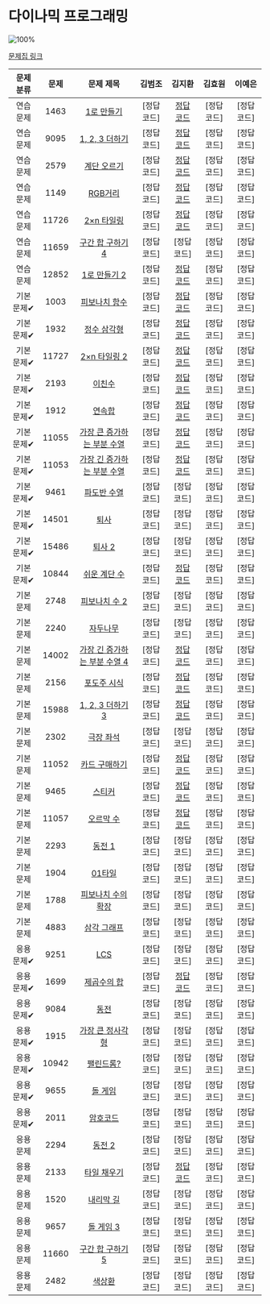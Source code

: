 # 다이나믹 프로그래밍

![100%](https://progress-bar.dev/20/?scale=44&title=progress&width=500&color=babaca&suffix=/44)

[문제집 링크](https://www.acmicpc.net/workbook/view/7319)

| 문제 분류 | 문제 | 문제 제목 | 김범조 | 김지환 | 김효원 | 이예은 |
| :--: | :--: | :--: | :--: | :--: | :--: | :--: |
| 연습 문제 | 1463 | [1로 만들기](https://www.acmicpc.net/problem/1463) | [정답 코드] | [정답 코드](https://github.com/jihwankim128/algorithm/blob/main/code.plus/%EC%95%8C%EA%B3%A0%EB%A6%AC%EC%A6%98%20%EA%B8%B0%EC%B4%88%201%20to%202/%EB%8B%A4%EC%9D%B4%EB%82%98%EB%AF%B9%20%ED%94%84%EB%A1%9C%EA%B7%B8%EB%9E%98%EB%B0%8D1/1463%20(1%EB%A1%9C%20%EB%A7%8C%EB%93%A4%EA%B8%B0).cpp) | [정답 코드] | [정답 코드] |
| 연습 문제 | 9095 | [1, 2, 3 더하기](https://www.acmicpc.net/problem/9095) | [정답 코드] | [정답 코드](https://github.com/jihwankim128/algorithm/blob/main/code.plus/%EC%95%8C%EA%B3%A0%EB%A6%AC%EC%A6%98%20%EA%B8%B0%EC%B4%88%201%20to%202/%EB%8B%A4%EC%9D%B4%EB%82%98%EB%AF%B9%20%ED%94%84%EB%A1%9C%EA%B7%B8%EB%9E%98%EB%B0%8D1/9095%20(1%2C%202%2C%203%20%EB%8D%94%ED%95%98%EA%B8%B0).cpp) | [정답 코드] | [정답 코드] |
| 연습 문제 | 2579 | [계단 오르기](https://www.acmicpc.net/problem/2579) | [정답 코드] | [정답 코드](https://github.com/jihwankim128/algorithm/blob/main/boj/silver/DP/2579%20(%EA%B3%84%EB%8B%A8%20%EC%98%A4%EB%A5%B4%EA%B8%B0).cpp) | [정답 코드] | [정답 코드] |
| 연습 문제 | 1149 | [RGB거리](https://www.acmicpc.net/problem/1149) | [정답 코드] | [정답 코드](https://github.com/jihwankim128/algorithm/blob/main/code.plus/%EC%95%8C%EA%B3%A0%EB%A6%AC%EC%A6%98%20%EA%B8%B0%EC%B4%88%201%20to%202/%EB%8B%A4%EC%9D%B4%EB%82%98%EB%AF%B9%20%ED%94%84%EB%A1%9C%EA%B7%B8%EB%9E%98%EB%B0%8D1%20(%EC%97%B0%EC%8A%B5)/1149%20(RGB%EA%B1%B0%EB%A6%AC).cpp) | [정답 코드] | [정답 코드] |
| 연습 문제 | 11726 | [2×n 타일링](https://www.acmicpc.net/problem/11726) | [정답 코드] | [정답 코드](https://github.com/jihwankim128/algorithm/blob/main/code.plus/%EC%95%8C%EA%B3%A0%EB%A6%AC%EC%A6%98%20%EA%B8%B0%EC%B4%88%201%20to%202/%EB%8B%A4%EC%9D%B4%EB%82%98%EB%AF%B9%20%ED%94%84%EB%A1%9C%EA%B7%B8%EB%9E%98%EB%B0%8D1/11727%20(2xn%20%ED%83%80%EC%9D%BC%EB%A7%81).cpp) | [정답 코드] | [정답 코드] |
| 연습 문제 | 11659 | [구간 합 구하기 4](https://www.acmicpc.net/problem/11659) | [정답 코드] | [정답 코드] | [정답 코드] | [정답 코드] |
| 연습 문제 | 12852 | [1로 만들기 2](https://www.acmicpc.net/problem/12852) | [정답 코드] | [정답 코드](/알고리즘기법/solution/12852-김지환.cpp) | [정답 코드] | [정답 코드] |
| 기본 문제✔ | 1003 | [피보나치 함수](https://www.acmicpc.net/problem/1003) | [정답 코드] | [정답 코드](/알고리즘기법/solution/1003-김지환.cpp) | [정답 코드] | [정답 코드] |
| 기본 문제✔ | 1932 | [정수 삼각형](https://www.acmicpc.net/problem/1932) | [정답 코드] | [정답 코드](https://github.com/jihwankim128/algorithm/blob/main/code.plus/%EC%95%8C%EA%B3%A0%EB%A6%AC%EC%A6%98%20%EA%B8%B0%EC%B4%88%201%20to%202/%EB%8B%A4%EC%9D%B4%EB%82%98%EB%AF%B9%20%ED%94%84%EB%A1%9C%EA%B7%B8%EB%9E%98%EB%B0%8D1%20(%EC%97%B0%EC%8A%B5)/1932%20(%EC%A0%95%EC%88%98%20%EC%82%BC%EA%B0%81%ED%98%95).cpp) | [정답 코드] | [정답 코드] |
| 기본 문제✔ | 11727 | [2×n 타일링 2](https://www.acmicpc.net/problem/11727) | [정답 코드] | [정답 코드](https://github.com/jihwankim128/algorithm/blob/main/code.plus/%EC%95%8C%EA%B3%A0%EB%A6%AC%EC%A6%98%20%EA%B8%B0%EC%B4%88%201%20to%202/%EB%8B%A4%EC%9D%B4%EB%82%98%EB%AF%B9%20%ED%94%84%EB%A1%9C%EA%B7%B8%EB%9E%98%EB%B0%8D1/11726%20(2xn%20%ED%83%80%EC%9D%BC%EB%A7%81%202).cpp) | [정답 코드] | [정답 코드] |
| 기본 문제✔ | 2193 | [이친수](https://www.acmicpc.net/problem/2193) | [정답 코드] | [정답 코드](https://github.com/jihwankim128/algorithm/blob/main/code.plus/%EC%95%8C%EA%B3%A0%EB%A6%AC%EC%A6%98%20%EA%B8%B0%EC%B4%88%201%20to%202/%EB%8B%A4%EC%9D%B4%EB%82%98%EB%AF%B9%20%ED%94%84%EB%A1%9C%EA%B7%B8%EB%9E%98%EB%B0%8D1/2193%20(%EC%9D%B4%EC%B9%9C%EC%88%98).cpp) | [정답 코드] | [정답 코드] |
| 기본 문제✔ | 1912 | [연속합](https://www.acmicpc.net/problem/1912) | [정답 코드] | [정답 코드](https://github.com/jihwankim128/algorithm/blob/main/code.plus/%EC%95%8C%EA%B3%A0%EB%A6%AC%EC%A6%98%20%EA%B8%B0%EC%B4%88%201%20to%202/%EB%8B%A4%EC%9D%B4%EB%82%98%EB%AF%B9%20%ED%94%84%EB%A1%9C%EA%B7%B8%EB%9E%98%EB%B0%8D1/1912%20(%EC%97%B0%EC%86%8D%ED%95%A9).cpp) | [정답 코드] | [정답 코드] |
| 기본 문제✔ | 11055 | [가장 큰 증가하는 부분 수열](https://www.acmicpc.net/problem/11055) | [정답 코드] | [정답 코드](https://github.com/jihwankim128/algorithm/blob/main/code.plus/%EC%95%8C%EA%B3%A0%EB%A6%AC%EC%A6%98%20%EA%B8%B0%EC%B4%88%201%20to%202/%EB%8B%A4%EC%9D%B4%EB%82%98%EB%AF%B9%20%ED%94%84%EB%A1%9C%EA%B7%B8%EB%9E%98%EB%B0%8D1%20(%EC%97%B0%EC%8A%B5)/11055%20(%EA%B0%80%EC%9E%A5%20%ED%81%B0%20%EC%A6%9D%EA%B0%80%ED%95%98%EB%8A%94%20%EB%B6%80%EB%B6%84%20%EC%88%98%EC%97%B4).cpp) | [정답 코드] | [정답 코드] |
| 기본 문제✔ | 11053 | [가장 긴 증가하는 부분 수열](https://www.acmicpc.net/problem/11053) | [정답 코드] | [정답 코드](https://github.com/jihwankim128/algorithm/blob/main/code.plus/%EC%95%8C%EA%B3%A0%EB%A6%AC%EC%A6%98%20%EA%B8%B0%EC%B4%88%201%20to%202/%EB%8B%A4%EC%9D%B4%EB%82%98%EB%AF%B9%20%ED%94%84%EB%A1%9C%EA%B7%B8%EB%9E%98%EB%B0%8D1/11503%20(%EA%B0%80%EC%9E%A5%20%EA%B8%B4%20%EC%A6%9D%EA%B0%80%ED%95%98%EB%8A%94%20%EB%B6%80%EB%B6%84%20%EC%88%98%EC%97%B4).cpp) | [정답 코드] | [정답 코드] |
| 기본 문제✔ | 9461 | [파도반 수열](https://www.acmicpc.net/problem/9461) | [정답 코드] | [정답 코드] | [정답 코드] | [정답 코드] |
| 기본 문제✔ | 14501 | [퇴사](https://www.acmicpc.net/problem/14501) | [정답 코드] | [정답 코드] | [정답 코드] | [정답 코드] |
| 기본 문제✔ | 15486 | [퇴사 2](https://www.acmicpc.net/problem/15486) | [정답 코드] | [정답 코드] | [정답 코드] | [정답 코드] |
| 기본 문제✔ | 10844 | [쉬운 계단 수](https://www.acmicpc.net/problem/10844) | [정답 코드] | [정답 코드](https://github.com/jihwankim128/algorithm/blob/main/code.plus/%EC%95%8C%EA%B3%A0%EB%A6%AC%EC%A6%98%20%EA%B8%B0%EC%B4%88%201%20to%202/%EB%8B%A4%EC%9D%B4%EB%82%98%EB%AF%B9%20%ED%94%84%EB%A1%9C%EA%B7%B8%EB%9E%98%EB%B0%8D1/10844%20(%EC%89%AC%EC%9A%B4%20%EA%B3%84%EB%8B%A8%20%EC%88%98).cpp) | [정답 코드] | [정답 코드] |
| 기본 문제 | 2748 | [피보나치 수 2](https://www.acmicpc.net/problem/2748) | [정답 코드] | [정답 코드] | [정답 코드] | [정답 코드] |
| 기본 문제 | 2240 | [자두나무](https://www.acmicpc.net/problem/2240) | [정답 코드] | [정답 코드] | [정답 코드] | [정답 코드] |
| 기본 문제 | 14002 | [가장 긴 증가하는 부분 수열 4](https://www.acmicpc.net/problem/14002) | [정답 코드] | [정답 코드](https://github.com/jihwankim128/algorithm/blob/main/code.plus/%EC%95%8C%EA%B3%A0%EB%A6%AC%EC%A6%98%20%EA%B8%B0%EC%B4%88%201%20to%202/%EB%8B%A4%EC%9D%B4%EB%82%98%EB%AF%B9%20%ED%94%84%EB%A1%9C%EA%B7%B8%EB%9E%98%EB%B0%8D1/14002%20(%EA%B0%80%EC%9E%A5%20%EA%B8%B4%20%EC%A6%9D%EA%B0%80%ED%95%98%EB%8A%94%20%EB%B6%80%EB%B6%84%20%EC%88%98%EC%97%B44).cpp) | [정답 코드] | [정답 코드] |
| 기본 문제 | 2156 | [포도주 시식](https://www.acmicpc.net/problem/2156) | [정답 코드] | [정답 코드](https://github.com/jihwankim128/algorithm/blob/main/code.plus/%EC%95%8C%EA%B3%A0%EB%A6%AC%EC%A6%98%20%EA%B8%B0%EC%B4%88%201%20to%202/%EB%8B%A4%EC%9D%B4%EB%82%98%EB%AF%B9%20%ED%94%84%EB%A1%9C%EA%B7%B8%EB%9E%98%EB%B0%8D1%20(%EC%97%B0%EC%8A%B5)/2156%20(%ED%8F%AC%EB%8F%84%EC%A3%BC%20%EC%8B%9C%EC%8B%9D).cpp) | [정답 코드] | [정답 코드] |
| 기본 문제 | 15988 | [1, 2, 3 더하기 3](https://www.acmicpc.net/problem/15988) | [정답 코드] | [정답 코드](https://github.com/jihwankim128/algorithm/blob/main/code.plus/%EC%95%8C%EA%B3%A0%EB%A6%AC%EC%A6%98%20%EA%B8%B0%EC%B4%88%201%20to%202/%EB%8B%A4%EC%9D%B4%EB%82%98%EB%AF%B9%20%ED%94%84%EB%A1%9C%EA%B7%B8%EB%9E%98%EB%B0%8D1%20(%EC%97%B0%EC%8A%B5)/15988%20(1%2C%202%2C%203%20%EB%8D%94%ED%95%98%EA%B8%B0%203).cpp) | [정답 코드] | [정답 코드] |
| 기본 문제 | 2302 | [극장 좌석](https://www.acmicpc.net/problem/2302) | [정답 코드] | [정답 코드] | [정답 코드] | [정답 코드] |
| 기본 문제 | 11052 | [카드 구매하기](https://www.acmicpc.net/problem/11052) | [정답 코드] | [정답 코드](https://github.com/jihwankim128/algorithm/blob/main/code.plus/%EC%95%8C%EA%B3%A0%EB%A6%AC%EC%A6%98%20%EA%B8%B0%EC%B4%88%201%20to%202/%EB%8B%A4%EC%9D%B4%EB%82%98%EB%AF%B9%20%ED%94%84%EB%A1%9C%EA%B7%B8%EB%9E%98%EB%B0%8D1/11052%20(%EC%B9%B4%EB%93%9C%20%EA%B5%AC%EB%A7%A4%ED%95%98%EA%B8%B0).cpp) | [정답 코드] | [정답 코드] |
| 기본 문제 | 9465 | [스티커](https://www.acmicpc.net/problem/9465) | [정답 코드] | [정답 코드](https://github.com/jihwankim128/algorithm/blob/main/code.plus/%EC%95%8C%EA%B3%A0%EB%A6%AC%EC%A6%98%20%EA%B8%B0%EC%B4%88%201%20to%202/%EB%8B%A4%EC%9D%B4%EB%82%98%EB%AF%B9%20%ED%94%84%EB%A1%9C%EA%B7%B8%EB%9E%98%EB%B0%8D1%20(%EC%97%B0%EC%8A%B5)/9465%20(%EC%8A%A4%ED%8B%B0%EC%BB%A4).cpp) | [정답 코드] | [정답 코드] |
| 기본 문제 | 11057 | [오르막 수](https://www.acmicpc.net/problem/11057) | [정답 코드] | [정답 코드](https://github.com/jihwankim128/algorithm/blob/main/code.plus/%EC%95%8C%EA%B3%A0%EB%A6%AC%EC%A6%98%20%EA%B8%B0%EC%B4%88%201%20to%202/%EB%8B%A4%EC%9D%B4%EB%82%98%EB%AF%B9%20%ED%94%84%EB%A1%9C%EA%B7%B8%EB%9E%98%EB%B0%8D1%20(%EC%97%B0%EC%8A%B5)/11057%20(%EC%98%A4%EB%A5%B4%EB%A7%89%20%EC%88%98).cpp) | [정답 코드] | [정답 코드] |
| 기본 문제 | 2293 | [동전 1](https://www.acmicpc.net/problem/2293) | [정답 코드] | [정답 코드] | [정답 코드] | [정답 코드] |
| 기본 문제 | 1904 | [01타일](https://www.acmicpc.net/problem/1904) | [정답 코드] | [정답 코드] | [정답 코드] | [정답 코드] |
| 기본 문제 | 1788 | [피보나치 수의 확장](https://www.acmicpc.net/problem/1788) | [정답 코드] | [정답 코드] | [정답 코드] | [정답 코드] |
| 기본 문제 | 4883 | [삼각 그래프](https://www.acmicpc.net/problem/4883) | [정답 코드] | [정답 코드] | [정답 코드] | [정답 코드] |
| 응용 문제✔ | 9251 | [LCS](https://www.acmicpc.net/problem/9251) | [정답 코드] | [정답 코드] | [정답 코드] | [정답 코드] |
| 응용 문제✔ | 1699 | [제곱수의 합](https://www.acmicpc.net/problem/1699) | [정답 코드] | [정답 코드](https://github.com/jihwankim128/algorithm/blob/main/code.plus/%EC%95%8C%EA%B3%A0%EB%A6%AC%EC%A6%98%20%EA%B8%B0%EC%B4%88%201%20to%202/%EB%8B%A4%EC%9D%B4%EB%82%98%EB%AF%B9%20%ED%94%84%EB%A1%9C%EA%B7%B8%EB%9E%98%EB%B0%8D1/1699%20(%EC%A0%9C%EA%B3%B1%EC%88%98%EC%9D%98%20%ED%95%A9).cpp) | [정답 코드] | [정답 코드] |
| 응용 문제✔ | 9084 | [동전](https://www.acmicpc.net/problem/9084) | [정답 코드] | [정답 코드] | [정답 코드] | [정답 코드] |
| 응용 문제✔ | 1915 | [가장 큰 정사각형](https://www.acmicpc.net/problem/1915) | [정답 코드] | [정답 코드] | [정답 코드] | [정답 코드] |
| 응용 문제✔ | 10942 | [팰린드롬?](https://www.acmicpc.net/problem/10942) | [정답 코드] | [정답 코드] | [정답 코드] | [정답 코드] |
| 응용 문제✔ | 9655 | [돌 게임](https://www.acmicpc.net/problem/9655) | [정답 코드] | [정답 코드] | [정답 코드] | [정답 코드] |
| 응용 문제✔ | 2011 | [암호코드](https://www.acmicpc.net/problem/2011) | [정답 코드] | [정답 코드] | [정답 코드] | [정답 코드] |
| 응용 문제 | 2294 | [동전 2](https://www.acmicpc.net/problem/2294) | [정답 코드] | [정답 코드] | [정답 코드] | [정답 코드] |
| 응용 문제 | 2133 | [타일 채우기](https://www.acmicpc.net/problem/2133) | [정답 코드] | [정답 코드](https://github.com/jihwankim128/algorithm/blob/main/code.plus/%EC%95%8C%EA%B3%A0%EB%A6%AC%EC%A6%98%20%EA%B8%B0%EC%B4%88%201%20to%202/%EB%8B%A4%EC%9D%B4%EB%82%98%EB%AF%B9%20%ED%94%84%EB%A1%9C%EA%B7%B8%EB%9E%98%EB%B0%8D1%20(%EC%97%B0%EC%8A%B5)/2133%20(%ED%83%80%EC%9D%BC%20%EC%B1%84%EC%9A%B0%EA%B8%B0).cpp) | [정답 코드] | [정답 코드] |
| 응용 문제 | 1520 | [내리막 길](https://www.acmicpc.net/problem/1520) | [정답 코드] | [정답 코드] | [정답 코드] | [정답 코드] |
| 응용 문제 | 9657 | [돌 게임 3](https://www.acmicpc.net/problem/9657) | [정답 코드] | [정답 코드] | [정답 코드] | [정답 코드] |
| 응용 문제 | 11660 | [구간 합 구하기 5](https://www.acmicpc.net/problem/11660) | [정답 코드] | [정답 코드] | [정답 코드] | [정답 코드] |
| 응용 문제 | 2482 | [색상환](https://www.acmicpc.net/problem/2482) | [정답 코드] | [정답 코드] | [정답 코드] | [정답 코드] |
